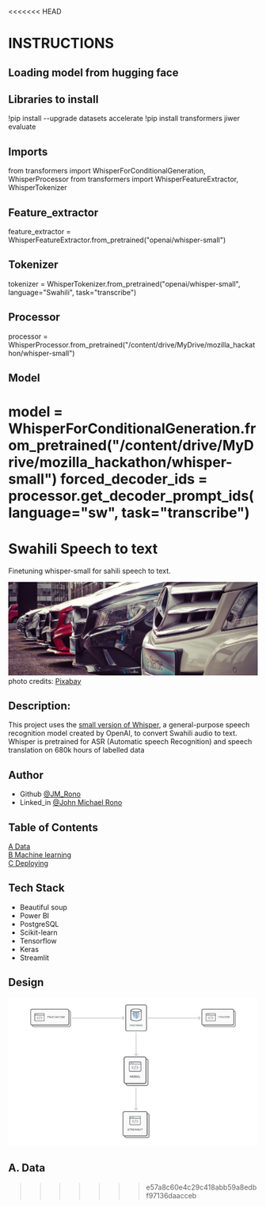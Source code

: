 <<<<<<< HEAD
# INSTRUCTIONS
## Loading model from hugging face

## Libraries to install
!pip install --upgrade datasets accelerate
!pip install transformers jiwer evaluate

## Imports
from transformers import WhisperForConditionalGeneration, WhisperProcessor
from transformers import WhisperFeatureExtractor, WhisperTokenizer

## Feature_extractor
feature_extractor = WhisperFeatureExtractor.from_pretrained("openai/whisper-small")

## Tokenizer
tokenizer = WhisperTokenizer.from_pretrained("openai/whisper-small", language="Swahili", task="transcribe")

## Processor
processor = WhisperProcessor.from_pretrained("/content/drive/MyDrive/mozilla_hackathon/whisper-small")

## Model
model = WhisperForConditionalGeneration.from_pretrained("/content/drive/MyDrive/mozilla_hackathon/whisper-small")
forced_decoder_ids = processor.get_decoder_prompt_ids(language="sw", task="transcribe")
=======
# Swahili Speech to text

Finetuning whisper-small for sahili speech to text.

![car](https://github.com/Jayem-11/Used_Car_Prices/blob/main/car.jpg)
photo credits: [Pixabay](http://pixabay.com/)  

## Description: 
This project uses the [small version of Whisper](https://huggingface.co/openai/whisper-small), a general-purpose speech recognition model created by OpenAI, to convert Swahili audio to text. Whisper is pretrained for ASR (Automatic speech Recognition) and speech translation on 680k hours of labelled data

## Author
- Github [@JM_Rono](https://github.com/Jayem-11)
- Linked_in [@John Michael Rono](https://www.linkedin.com/in/john-michael-rono-26a2b6183/?lipi=urn%3Ali%3Apage%3Ad_flagship3_feed%3BGItpY4FbT0mUzd4XQz%2FwxQ%3D%3D)

## Table of Contents
[A Data](#dt) <br>
[B Machine learning](#ml) <br>
[C Deploying](#dp) <br>

## Tech Stack
- Beautiful soup
- Power BI
- PostgreSQL
- Scikit-learn
- Tensorflow
- Keras
- Streamlit

## Design

![Design](https://github.com/Jayem-11/Used_Car_Prices/blob/main/design.jpg)


## <span id="dt">A. Data </span>
>>>>>>> e57a8c60e4c29c418abb59a8edbf97136daacceb
